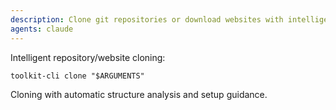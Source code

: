 ```yaml
---
description: Clone git repositories or download websites with intelligent analysis
agents: claude
---
```


Intelligent repository/website cloning:

`toolkit-cli clone "$ARGUMENTS"`

Cloning with automatic structure analysis and setup guidance.
